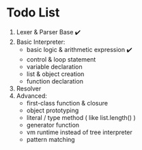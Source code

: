 Todo List
====
1. Lexer & Parser Base ✔️
2. Basic Interpreter:
    - basic logic & arithmetic expression ✔️
    - control & loop statement
    - variable declaration
    - list & object creation
    - function declaration
3. Resolver
4. Advanced:
    - first-class function & closure
    - object prototyping
    - literal / type method ( like list.length() )
    - generator function
    - vm runtime instead of tree interpreter
    - pattern matching